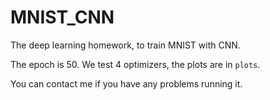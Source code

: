 # MNIST_CNN
The deep learning homework, to train MNIST with CNN.

The epoch is 50. We test 4 optimizers, the plots are in ``plots``.

You can contact me if you have any problems running it.
